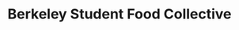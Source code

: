 ---
title: "Berkeley Student Food Collective"
url: /berkeley/berkeley-student-food-collective/
shop: convenience
---